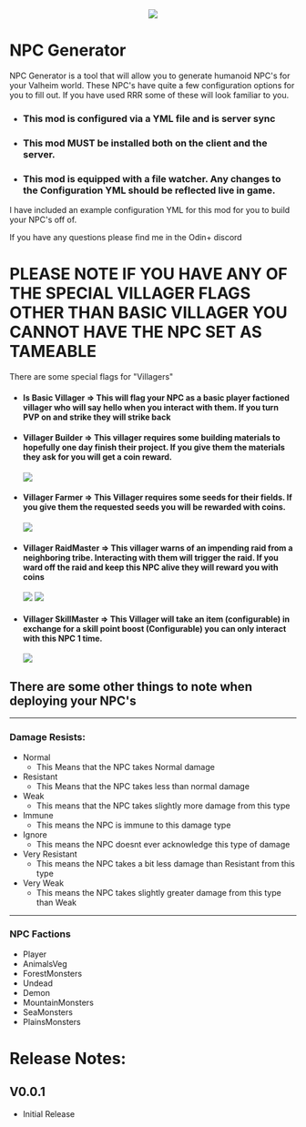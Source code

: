 <center><img src="https://cdn.discordapp.com/attachments/950033209427636265/954487038340649000/unknown.png"></center>

# NPC Generator

NPC Generator is a tool that will allow you to generate humanoid NPC's for your Valheim world. 
These NPC's have quite a few configuration options for you to fill out. If you have used RRR some of these will look familiar to you.

* ### This mod is configured via a YML file and is server sync
* ### This mod MUST be installed both on the client and the server. 
* ### This mod is equipped with a file watcher. Any changes to the Configuration YML should be reflected live in game.


I have included an example configuration YML for this mod for you to build your NPC's off of. 

If you have any questions please find me in the Odin+ discord

# **PLEASE NOTE IF YOU HAVE ANY OF THE SPECIAL VILLAGER FLAGS OTHER THAN BASIC VILLAGER YOU CANNOT HAVE THE NPC SET AS TAMEABLE**

There are some special flags for "Villagers" 
<ul>
<li><h4>Is Basic Villager => This will flag your NPC as a basic player factioned villager who will say hello when you interact with them. If you turn PVP on and strike they will strike back</h4></li>
<li><h4> Villager Builder => This villager requires some building materials to hopefully one day finish their project. If you give them the materials they ask for you will get a coin reward.</h4></li>
<img src="https://cdn.discordapp.com/attachments/950033209427636265/954494587328667728/ezgif.com-gif-maker_6.gif">
<li><h4> Villager Farmer => This Villager requires some seeds for their fields. If you give them the requested seeds you will be rewarded with coins.</h4></li>
<img src="https://cdn.discordapp.com/attachments/950033209427636265/954493795699924992/ezgif.com-gif-maker_2.gif">
<li><h4>  Villager RaidMaster => This villager warns of an impending raid from a neighboring tribe. Interacting with them will trigger the raid. If you ward off the raid and keep this NPC alive they will reward you with coins</h4></li>
<img src="https://cdn.discordapp.com/attachments/950033209427636265/954491366732357724/ezgif.com-gif-maker.gif">
<img src="https://cdn.discordapp.com/attachments/950033209427636265/954492000114192485/ezgif.com-gif-maker_1.gif">
<li><h4>  Villager SkillMaster => This Villager will take an item (configurable) in exchange for a skill point boost (Configurable) you can only interact with this NPC 1 time. </h4></li>
<img src="https://cdn.discordapp.com/attachments/950033209427636265/954494121039499274/ezgif.com-gif-maker_3.gif">
</ul>

## There are some other things to note when deploying your NPC's 
_________________________

### Damage Resists:
* Normal
  * This Means that the NPC takes Normal damage
* Resistant
  * This Means that the NPC takes less than normal damage
* Weak
  * This means that the NPC takes slightly more damage from this type
* Immune
  * This means the NPC is immune to this damage type
* Ignore
  * This means the NPC doesnt ever acknowledge this type of damage
* Very Resistant
  * This means the NPC takes a bit less damage than Resistant from this type
* Very Weak
  * This means the NPC takes slightly greater damage from this type than Weak
______________

### NPC Factions

* Player
* AnimalsVeg
* ForestMonsters
* Undead
* Demon
* MountainMonsters
* SeaMonsters
* PlainsMonsters




# Release Notes:

## V0.0.1
 * Initial Release
